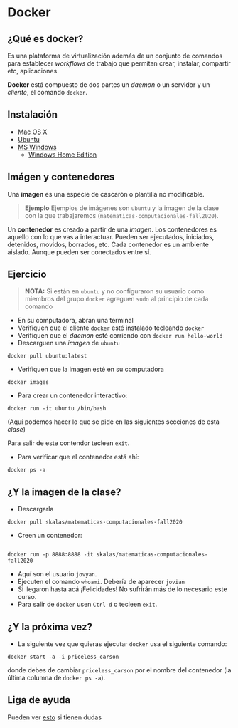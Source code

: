 # Docker

## ¿Qué es docker?

Es una plataforma de virtualización además de un conjunto de comandos para establecer *workflows* de trabajo que permitan crear, instalar, compartir etc, aplicaciones.

**Docker** está compuesto de dos partes un *daemon* o un servidor y un *cliente*, el comando `docker`. 

## Instalación

- [Mac OS X](https://docs.docker.com/docker-for-mac/)
- [Ubuntu](https://docs.docker.com/engine/install/ubuntu/)
- [MS Windows](https://docs.docker.com/docker-for-windows/install/)
  - [Windows Home Edition](https://docs.docker.com/toolbox/toolbox_install_windows/)

## Imágen y contenedores

Una **imagen** es una especie de cascarón o plantilla no modificable. 

> **Ejemplo** 
> Ejemplos de imágenes son `ubuntu` y la imagen de la clase con la que trabajaremos (`matematicas-computacionales-fall2020`).

Un **contenedor** es creado a partir de una *imagen*. Los contenedores es aquello con lo que vas a interactuar. Pueden ser ejecutados, iniciados, detenidos, movidos, borrados, etc. Cada contenedor es un ambiente aislado. Aunque pueden ser conectados entre sí.

## Ejercicio

> **NOTA:** Si están en `ubuntu` y no configuraron su usuario como miembros del grupo `docker` agreguen `sudo` al principio de cada comando


- En su computadora, abran una terminal 
- Verifiquen que el cliente `docker` esté instalado tecleando `docker`
- Verifiquen que el *daemon* esté corriendo con `docker run hello-world`
- Descarguen una *imagen* de `ubuntu`

```
docker pull ubuntu:latest
```

- Verifiquen que la imagen esté en su computadora

```
docker images
```


- Para crear un contenedor interactivo:

```
docker run -it ubuntu /bin/bash

```

(Aquí podemos hacer lo que se pide en las siguientes secciones de esta *clase*)


Para salir de este contendor tecleen `exit`.

- Para verificar que el contenedor está ahí:

```
docker ps -a
```


## ¿Y la imagen de la clase?

- Descargarla

```
docker pull skalas/matematicas-computacionales-fall2020
```

- Creen un contenedor:

```

docker run -p 8888:8888 -it skalas/matematicas-computacionales-fall2020 
```
- Aquí son el usuario `jovyan`.
- Ejecuten el comando `whoami`. Debería de aparecer `jovian`
- Si llegaron hasta acá ¡Felicidades! No sufrirán más de lo necesario este curso.
- Para salir de `docker` usen `Ctrl-d` o tecleen `exit`.


## ¿Y la próxima vez?

- La siguiente vez que quieras ejecutar `docker` usa el siguiente comando:
```
docker start -a -i priceless_carson
```
donde debes de cambiar `priceless_carson` por el nombre del contenedor (la última columna de `docker ps -a`).


## Liga de ayuda

Pueden ver [esto](https://github.com/wsargent/docker-cheat-sheet) si tienen dudas

